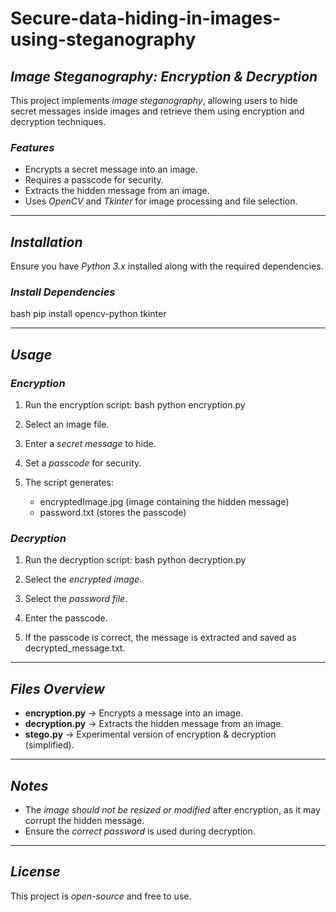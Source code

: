 # Secure-data-hiding-in-images-using-steganography
## *Image Steganography: Encryption & Decryption*

This project implements *image steganography*, allowing users to hide secret messages inside images and retrieve them using encryption and decryption techniques.

### *Features*
- Encrypts a secret message into an image.
- Requires a passcode for security.
- Extracts the hidden message from an image.
- Uses *OpenCV* and *Tkinter* for image processing and file selection.

---

## *Installation*
Ensure you have *Python 3.x* installed along with the required dependencies.

### *Install Dependencies*
bash
pip install opencv-python tkinter


---

## *Usage*

### *Encryption*
1. Run the encryption script:
   bash
   python encryption.py
   
2. Select an image file.
3. Enter a *secret message* to hide.
4. Set a *passcode* for security.
5. The script generates:
   - encryptedImage.jpg (image containing the hidden message)
   - password.txt (stores the passcode)

### *Decryption*
1. Run the decryption script:
   bash
   python decryption.py
   
2. Select the *encrypted image*.
3. Select the *password file*.
4. Enter the passcode.
5. If the passcode is correct, the message is extracted and saved as decrypted_message.txt.

---

## *Files Overview*
- **encryption.py** → Encrypts a message into an image.
- **decryption.py** → Extracts the hidden message from an image.
- **stego.py** → Experimental version of encryption & decryption (simplified).

---

## *Notes*
- The *image should not be resized or modified* after encryption, as it may corrupt the hidden message.
- Ensure the *correct password* is used during decryption.

---

## *License*
This project is *open-source* and free to use.
